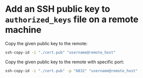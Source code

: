 # Add an SSH public key to `authorized_keys` file on a remote machine

Copy the given public key to the remote:
```sh
ssh-copy-id -i "./cert.pub" "username@remote_host"
```

Copy the given public key to the remote with specific port:

```sh
ssh-copy-id -i "./cert.pub" -p "6832" "username@remote_host"
```
